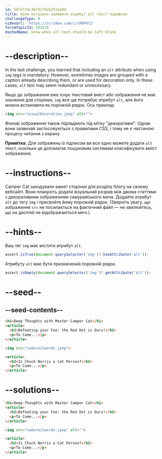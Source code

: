 ```yaml
---
id: 587d774c367417b2b2512a9d
title: Коли потрібно залишити атрибут alt текст порожнім
challengeType: 0
videoUrl: 'https://scrimba.com/c/cM9P4t2'
forumTopicId: 301019
dashedName: know-when-alt-text-should-be-left-blank
---
```


# --description--

In the last challenge, you learned that including an `alt` attribute when using `img` tags is mandatory. However, sometimes images are grouped with a caption already describing them, or are used for decoration only. In these cases, `alt` text may seem redundant or unnecessary.

Якщо до зображення вже існує текстовий вміст або зображення не має значення для сторінки, `img` все ще потребує атрибут `alt`, але його можна встановити як порожній рядок. Ось приклад:

```html
<img src="visualDecoration.jpeg" alt="">
```

Фонові зображення також підпадають під мітку "декоративні". Однак вони зазвичай застосовуються з правилами CSS, і тому не є частиною процесу читання з екрану.

**Примітка:** Для зображень із підписом ви все одно можете додати `alt` текст, оскільки це допомагає пошуковим системам класифікувати вміст зображення.

# --instructions--

Camper Cat закодували макет сторінки для розділу блогу на своєму вебсайті. Вони планують додати візуальний розрив між двома статтями з декоративним зображенням самурайського меча. Додайте атрибут `alt` до тегу `img` і присвойте йому порожній рядок. (Зверніть увагу, що зображення `src` не посилається на фактичний файл — не хвилюйтесь, що на дисплеї не відображаються мечі.)

# --hints--

Ваш тег `img` має містити атрибут `alt`.

```js
assert.isTrue(document.querySelector('img')?.hasAttribute('alt'));
```

Атрибуту `alt` має бути призначений порожній рядок.

```js
assert.isEmpty(document.querySelector('img')?.getAttribute('alt'));
```

# --seed--

## --seed-contents--

```html
<h1>Deep Thoughts with Master Camper Cat</h1>
<article>
  <h2>Defeating your Foe: the Red Dot is Ours!</h2>
  <p>To Come...</p>
</article>

<img src="samuraiSwords.jpeg">

<article>
  <h2>Is Chuck Norris a Cat Person?</h2>
  <p>To Come...</p>
</article>
```

# --solutions--

```html
<h1>Deep Thoughts with Master Camper Cat</h1>
<article>
  <h2>Defeating your Foe: the Red Dot is Ours!</h2>
  <p>To Come...</p>
</article>

<img src="samuraiSwords.jpeg" alt="">

<article>
  <h2>Is Chuck Norris a Cat Person?</h2>
  <p>To Come...</p>
</article>
```
